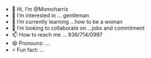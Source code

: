 - 👋 Hi, I’m @Momoharris
- 👀 I’m interested in ... gentleman 
- 🌱 I’m currently learning ...how to be a woman 
- 💞️ I’m looking to collaborate on ...jobs and commitment 
- 📫 How to reach me ... 936/714/0997
- 😄 Pronouns: ...
- ⚡ Fun fact: ...

<!---
Momoharris/Momoharris is a ✨ special ✨ repository because its `README.md` (this file) appears on your GitHub profile.
You can click the Preview link to take a look at your changes.
--->
